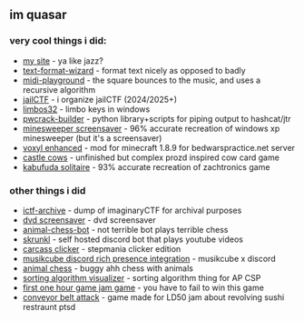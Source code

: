 ## im quasar
### very cool things i did:
- [my site](https://quasar.name) - ya like jazz?
- [text-format-wizard](https://github.com/quasar098/text-format-wizard) - format text nicely as opposed to badly
- [midi-playground](https://github.com/quasar098/midi-playground) - the square bounces to the music, and uses a recursive algorithm
- [jailCTF](https://ctftime.org/ctf/1152/) - i organize jailCTF (2024/2025+)
- [limbos32](https://github.com/quasar098/limbos32) - limbo keys in windows
- [pwcrack-builder](https://github.com/quasar098/pwcrack-builder) - python library+scripts for piping output to hashcat/jtr
- [minesweeper screensaver](https://github.com/quasar098/self-solving-minesweeper) - 96% accurate recreation of windows xp minesweeper (but it's a screensaver)
- [voxyl enhanced](https://github.com/quasar098/voxyl-enhanced) - mod for minecraft 1.8.9 for bedwarspractice.net server
- [castle cows](https://github.com/quasar098/castle-cows) - unfinished but complex prozd inspired cow card game
- [kabufuda solitaire](https://github.com/quasar098/kabufuda-solitaire/) - 93% accurate recreation of zachtronics game
### other things i did
- [ictf-archive](https://github.com/quasar098/ictf-archive) - dump of imaginaryCTF for archival purposes
- [dvd screensaver](https://github.com/quasar098/dvd-screensaver) - dvd screensaver
- [animal-chess-bot](https://github.com/quasar098/animal-chess-bot) - not terrible bot plays terrible chess
- [skrunkl](https://github.com/quasar098/skrunkl) - self hosted discord bot that plays youtube videos
- [carcass clicker](https://quasar.name/carcass-clicker) - stepmania clicker edition
- [musikcube discord rich presence integration](https://github.com/quasar098/musikcube-discord-presence) - musikcube x discord
- [animal chess](https://github.com/quasar098/animal-chess) - buggy ahh chess with animals
- [sorting algorithm visualizer](https://quasar098.github.io/sort-alg-ap-csp) - sorting algorithm thing for AP CSP
- [first one hour game jam game](https://github.com/quasar098/1hgj-fail-to-win) - you have to fail to win this game
- [conveyor belt attack](https://github.com/quasar098/conveyor-belt-attack) - game made for LD50 jam about revolving sushi restraunt ptsd
